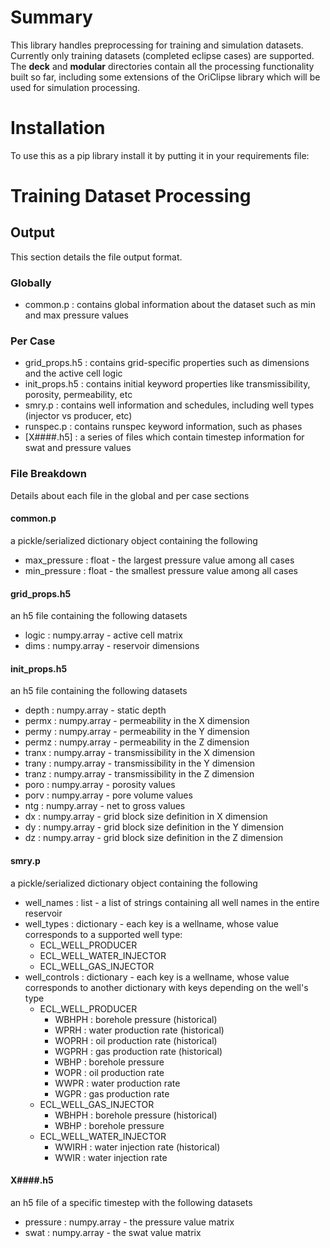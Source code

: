 # Summary
This library handles preprocessing for training and simulation datasets. Currently only training datasets (completed eclipse cases) are supported. The **deck** and **modular** directories contain all the processing functionality built so far, including some extensions of the OriClipse library which will be used for simulation processing.
# Installation
To use this as a pip library install it by putting it in your requirements file:

# Training Dataset Processing

## Output
This section details the file output format.

### Globally
- common.p : contains global information about the dataset such as min and max pressure values

### Per Case
- grid_props.h5 : contains grid-specific properties such as dimensions and the active cell logic
- init_props.h5 : contains initial keyword properties like transmissibility, porosity, permeability, etc
- smry.p : contains well information and schedules, including well types (injector vs producer, etc)
- runspec.p : contains runspec keyword information, such as phases
- [X####.h5] : a series of files which contain timestep information for swat and pressure values


### File Breakdown
Details about each file in the global and per case sections

#### common.p
a pickle/serialized dictionary object containing the following
- max_pressure : float - the largest pressure value among all cases
- min_pressure : float - the smallest pressure value among all cases

#### grid_props.h5
an h5 file containing the following datasets
- logic : numpy.array - active cell matrix
- dims : numpy.array - reservoir dimensions

#### init_props.h5
an h5 file containing the following datasets
- depth : numpy.array - static depth
- permx : numpy.array - permeability in the X dimension
- permy : numpy.array - permeability in the Y dimension
- permz : numpy.array - permeability in the Z dimension
- tranx : numpy.array - transmissibility in the X dimension
- trany : numpy.array - transmissibility in the Y dimension
- tranz : numpy.array - transmissibility in the Z dimension
- poro : numpy.array - porosity values
- porv : numpy.array - pore volume values
- ntg : numpy.array - net to gross values
- dx : numpy.array - grid block size definition in X dimension
- dy : numpy.array - grid block size definition in the Y dimension
- dz : numpy.array - grid block size definition in the Z dimension

#### smry.p
a pickle/serialized dictionary object containing the following
- well_names : list - a list of strings containing all well names in the entire reservoir
- well_types : dictionary - each key is a wellname, whose value corresponds to a supported well type:
  - ECL_WELL_PRODUCER
  - ECL_WELL_WATER_INJECTOR
  - ECL_WELL_GAS_INJECTOR
- well_controls : dictionary - each key is a wellname, whose value corresponds to another dictionary with keys depending on the well's type
  - ECL_WELL_PRODUCER
    - WBHPH : borehole pressure (historical)
    - WPRH : water production rate (historical)
    - WOPRH : oil production rate (historical)
    - WGPRH : gas production rate (historical)
    - WBHP : borehole pressure
    - WOPR : oil production rate
    - WWPR : water production rate
    - WGPR : gas production rate
  - ECL_WELL_GAS_INJECTOR
    - WBHPH : borehole pressure (historical)
    - WBHP : borehole pressure
  - ECL_WELL_WATER_INJECTOR
    - WWIRH : water injection rate (historical)
    - WWIR : water injection rate 
#### X####.h5
an h5 file of a specific timestep with the following datasets
- pressure : numpy.array - the pressure value matrix
- swat : numpy.array - the swat value matrix
